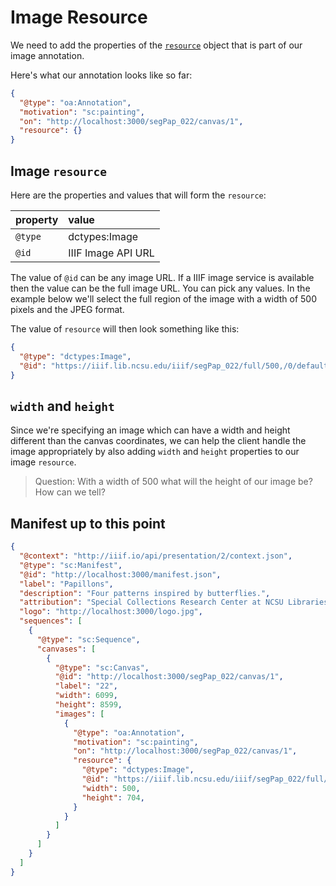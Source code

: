 # Image Resource

We need to add the properties of the [`resource`](http://iiif.io/api/presentation/2.1/#image-resources) object that is part of our image annotation.

Here's what our annotation looks like so far:

```json
{
  "@type": "oa:Annotation",
  "motivation": "sc:painting",
  "on": "http://localhost:3000/segPap_022/canvas/1",
  "resource": {}
}
```

## Image `resource`

Here are the properties and values that will form the `resource`:

| property | value              |
|:---------|:-------------------|
| `@type`  | dctypes:Image      |
| `@id`    | IIIF Image API URL |

The value of `@id` can be any image URL. If a IIIF image service is available then the value can be the full image URL. You can pick any values. In the example below we'll select the full region of the image with a width of 500 pixels and the JPEG format.

The value of `resource` will then look something like this:

```json
{
  "@type": "dctypes:Image",
  "@id": "https://iiif.lib.ncsu.edu/iiif/segPap_022/full/500,/0/default.jpg"
}
```

## `width` and `height`

Since we're specifying an image which can have a width and height different than the canvas coordinates, we can help the client handle the image appropriately by also adding `width` and `height` properties to our image `resource`.

> Question: With a width of 500 what will the height of our image be? How can we tell?

<!-- Answer: Calculate it with an aspect ratio calculator based on the width and height from the image info.json. Or just open up the image URL and see what it returns in the browser. 704.95 so it needs to be rounded one way or another. -->

## Manifest up to this point

```json
{
  "@context": "http://iiif.io/api/presentation/2/context.json",
  "@type": "sc:Manifest",
  "@id": "http://localhost:3000/manifest.json",
  "label": "Papillons",
  "description": "Four patterns inspired by butterflies.",
  "attribution": "Special Collections Research Center at NCSU Libraries",
  "logo": "http://localhost:3000/logo.jpg",
  "sequences": [
    {
      "@type": "sc:Sequence",
      "canvases": [
        {
          "@type": "sc:Canvas",
          "@id": "http://localhost:3000/segPap_022/canvas/1",
          "label": "22",
          "width": 6099,
          "height": 8599,
          "images": [
            {
              "@type": "oa:Annotation",
              "motivation": "sc:painting",
              "on": "http://localhost:3000/segPap_022/canvas/1",
              "resource": {
                "@type": "dctypes:Image",
                "@id": "https://iiif.lib.ncsu.edu/iiif/segPap_022/full/500,/0/default.jpg",
                "width": 500,
                "height": 704,
              }
            }
          ]
        }
      ]
    }
  ]
}
```
